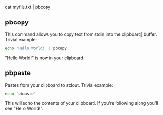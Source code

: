 cat myfile.txt | pbcopy



## pbcopy

This command allows you to copy text from stdin into the clipboard[1](https://langui.sh/2010/11/14/pbpaste-pbcopy-in-mac-os-x-or-terminal-clipboard-fun/#fn:1) buffer. Trivial example:

```bash
echo 'Hello World!' | pbcopy 
```

"Hello World!" is now in your clipboard.

## pbpaste

Pastes from your clipboard to stdout. Trivial example:

```bash
echo `pbpaste` 
```

This will echo the contents of your clipboard. If you're following along you'll see "Hello World!".


